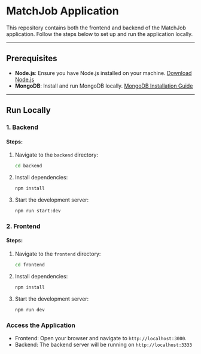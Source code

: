 # MatchJob Application

This repository contains both the frontend and backend of the MatchJob application. Follow the steps below to set up and run the application locally.

---

## Prerequisites

- **Node.js**: Ensure you have Node.js installed on your machine. [Download Node.js](https://nodejs.org/)
- **MongoDB**: Install and run MongoDB locally. [MongoDB Installation Guide](https://www.mongodb.com/docs/manual/installation/)

---

## Run Locally

### 1. Backend

#### Steps:

1. Navigate to the `backend` directory:
   ```bash
   cd backend
   ```
2. Install dependencies:
   ```bash
   npm install
   ```
3. Start the development server:
   ```bash
   npm run start:dev
   ```

### 2. Frontend

#### Steps:

1. Navigate to the `frontend` directory:
   ```bash
   cd frontend
   ```
2. Install dependencies:
   ```bash
   npm install
   ```
3. Start the development server:
   ```bash
   npm run dev
   ```

### Access the Application

- Frontend: Open your browser and navigate to `http://localhost:3000`.
- Backend: The backend server will be running on `http://localhost:3333`
